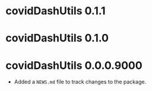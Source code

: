 # covidDashUtils 0.1.1

# covidDashUtils 0.1.0

# covidDashUtils 0.0.0.9000

* Added a `NEWS.md` file to track changes to the package.
